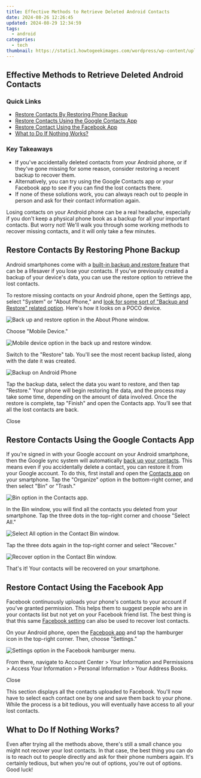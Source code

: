 ```yaml
---
title: Effective Methods to Retrieve Deleted Android Contacts
date: 2024-08-26 12:26:45
updated: 2024-08-29 12:34:59
tags:
  - android
categories:
  - tech
thumbnail: https://static1.howtogeekimages.com/wordpress/wp-content/uploads/2024/05/how-to-recover-missing-contacts-on-android.jpg
---
```


## Effective Methods to Retrieve Deleted Android Contacts

### Quick Links

* [Restore Contacts By Restoring Phone Backup](https://techno-recovery.techidaily.com/understanding-why-car-batteries-may-need-constant-replacement-a-comprehensive-guide/)
* [Restore Contacts Using the Google Contacts App](https://techtrends.techidaily.com/unlocking-your-device-removing-a-pin-from-windows-11-without-hitches/)
* [Restore Contact Using the Facebook App](https://fox-info.techidaily.com/2024-approved-best-script-innovation-place/)
* [What to Do If Nothing Works?](https://extra-information.techidaily.com/essential-tips-for-efficiently-utilizing-background-eraser-tool-in-ps/)

### Key Takeaways

* If you've accidentally deleted contacts from your Android phone, or if they've gone missing for some reason, consider restoring a recent backup to recover them.
* Alternatively, you can try using the Google Contacts app or your Facebook app to see if you can find the lost contacts there.
* If none of these solutions work, you can always reach out to people in person and ask for their contact information again.

 Losing contacts on your Android phone can be a real headache, especially if you don't keep a physical phone book as a backup for all your important contacts. But worry not! We'll walk you through some working methods to recover missing contacts, and it will only take a few minutes.

##  Restore Contacts By Restoring Phone Backup

 Android smartphones come with a [built-in backup and restore feature](https://youtube-help.techidaily.com/in-2024-master-your-stream-utilizing-youtubes-av1-technology/) that can be a lifesaver if you lose your contacts. If you've previously created a backup of your device's data, you can use the restore option to retrieve the lost contacts.

 To restore missing contacts on your Android phone, open the Settings app, select "System" or "About Phone," and [look for some sort of "Backup and Restore" related option](https://desktop-recording.techidaily.com/in-2024-simplify-virtual-collaboration-a-zoom-setup-overview/). Here's how it looks on a POCO device.

![Back up and restore option in the About Phone window.](https://static1.howtogeekimages.com/wordpress/wp-content/uploads/2024/05/back-up-and-restore-option-in-the-about-phone-window-1.jpg) 

 Choose "Mobile Device."

![Mobile device option in the back up and restore window.](https://static1.howtogeekimages.com/wordpress/wp-content/uploads/2024/05/mobile-device-option-in-the-back-up-and-restore-window-1.jpg) 

 Switch to the "Restore" tab. You'll see the most recent backup listed, along with the date it was created.

![Backup on Android Phone](https://static1.howtogeekimages.com/wordpress/wp-content/uploads/2024/05/backup-on-android-phone-1.jpg) 

 Tap the backup data, select the data you want to restore, and then tap "Restore." Your phone will begin restoring the data, and the process may take some time, depending on the amount of data involved. Once the restore is complete, tap "Finish" and open the Contacts app. You’ll see that all the lost contacts are back.

Close 

##  Restore Contacts Using the Google Contacts App

 If you're signed in with your Google account on your Android smartphone, then the Google sync system will automatically [back up your contacts](https://youtube-blog.techidaily.com/vering-the-ins-and-outs-of-youtube-shorts-capital-for-2024/). This means even if you accidentally delete a contact, you can restore it from your Google account. To do this, first install and open the [Contacts app](https://www.anrdoezrs.net/links/3607085/type/dlg/sid/UUhtgUeUpU2003269/https://play.google.com/store/apps/details?id=com.google.android.contacts&hl=en%5FIN&gl=US) on your smartphone. Tap the "Organize" option in the bottom-right corner, and then select "Bin" or "Trash."

![Bin option in the Contacts app.](https://static1.howtogeekimages.com/wordpress/wp-content/uploads/2024/05/bin-option-in-the-contacts-app.jpg) 

 In the Bin window, you will find all the contacts you deleted from your smartphone. Tap the three dots in the top-right corner and choose "Select All."

![Select All option in the Contact Bin window.](https://static1.howtogeekimages.com/wordpress/wp-content/uploads/2024/05/select-all-option-in-the-contact-bin-window.jpg) 

 Tap the three dots again in the top-right corner and select "Recover."

![Recover option in the Contact Bin window.](https://static1.howtogeekimages.com/wordpress/wp-content/uploads/2024/05/recover-option-in-the-contact-bin-window.jpg) 

 That's it! Your contacts will be recovered on your smartphone.

##  Restore Contact Using the Facebook App

 Facebook continuously uploads your phone's contacts to your account if you've granted permission. This helps them to suggest people who are in your contacts list but not yet on your Facebook friend list. The best thing is that this same [Facebook setting](https://fox-http.techidaily.com/initial-trial-ideal-accessories-to-boost-your-gopro-footage-for-2024/) can also be used to recover lost contacts.

 On your Android phone, open the [Facebook app](https://www.anrdoezrs.net/links/3607085/type/dlg/sid/UUhtgUeUpU2003269/https://play.google.com/store/apps/details?id=com.facebook.katana&hl=en%5FUS&gl=US) and tap the hamburger icon in the top-right corner. Then, choose "Settings."

![Settings option in the Facebook hamburger menu.](https://static1.howtogeekimages.com/wordpress/wp-content/uploads/2024/05/settings-option-in-the-facebook-hamburger-menu.jpg) 

 From there, navigate to Account Center > Your Information and Permissions > Access Your Information > Personal Information > Your Address Books.

Close 

 This section displays all the contacts uploaded to Facebook. You'll now have to select each contact one by one and save them back to your phone. While the process is a bit tedious, you will eventually have access to all your lost contacts.

##  What to Do If Nothing Works?

 Even after trying all the methods above, there's still a small chance you might not recover your lost contacts. In that case, the best thing you can do is to reach out to people directly and ask for their phone numbers again. It's certainly tedious, but when you're out of options, you're out of options. Good luck!

<ins class="adsbygoogle"
     style="display:block"
     data-ad-format="autorelaxed"
     data-ad-client="ca-pub-7571918770474297"
     data-ad-slot="1223367746"></ins>



<ins class="adsbygoogle"
     style="display:block"
     data-ad-client="ca-pub-7571918770474297"
     data-ad-slot="8358498916"
     data-ad-format="auto"
     data-full-width-responsive="true"></ins>

